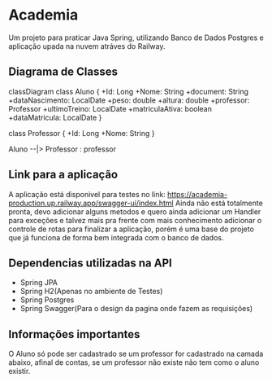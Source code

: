 # Academia
Um projeto para praticar Java Spring, utilizando Banco de Dados Postgres e aplicação upada na nuvem atráves do Railway.
## Diagrama de Classes
classDiagram
  class Aluno {
    +Id: Long
    +Nome: String
    +document: String
    +dataNascimento: LocalDate
    +peso: double
    +altura: double
    +professor: Professor
    +ultimoTreino: LocalDate
    +matriculaAtiva: boolean
    +dataMatricula: LocalDate
  }

  class Professor {
    +Id: Long
    +Nome: String
  }

  Aluno --|> Professor : professor

## Link para a aplicação
A aplicação está disponivel para testes no link: https://academia-production.up.railway.app/swagger-ui/index.html
Ainda não está totalmente pronta, devo adicionar alguns metodos e quero ainda adicionar um Handler para exceções e talvez mais pra frente com mais conhecimento adicionar o controle de rotas para finalizar a aplicação, porém é uma base do projeto que já funciona de forma bem integrada com o banco de dados.

## Dependencias utilizadas na API
* Spring JPA
* Spring H2(Apenas no ambiente de Testes)
* Spring Postgres
* Spring Swagger(Para o design da pagina onde fazem as requisições)

## Informações importantes
O Aluno só pode ser cadastrado se um professor for cadastrado na camada abaixo, afinal de contas, se um professor não existe não tem como o aluno existir.
